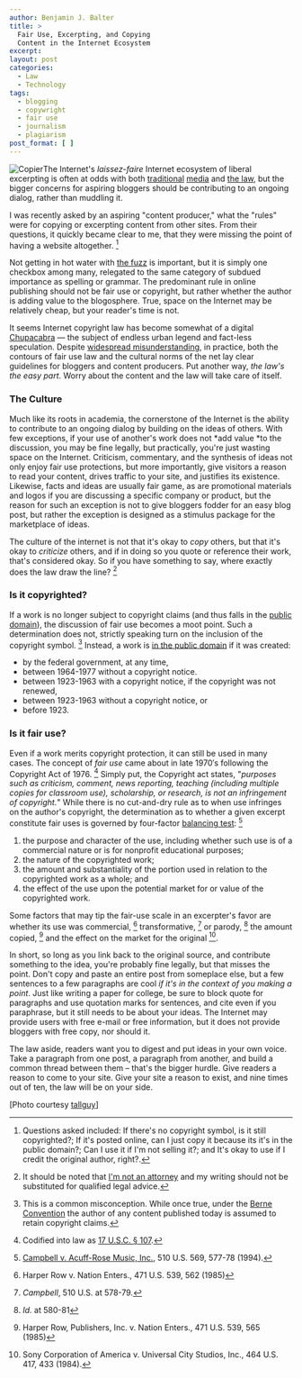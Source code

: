 ```yaml
---
author: Benjamin J. Balter
title: >
  Fair Use, Excerpting, and Copying
  Content in the Internet Ecosystem
excerpt:
layout: post
categories:
  - Law
  - Technology
tags:
  - blogging
  - copywright
  - fair use
  - journalism
  - plagiarism
post_format: [ ]
---
```

![][1]The Internet's *laissez-faire* Internet ecosystem of liberal excerpting is often at odds with both [traditional][2] [media][3] and [the law][4], but the bigger concerns for aspiring bloggers should be contributing to an ongoing dialog, rather than muddling it.

I was recently asked by an aspiring "content producer," what the "rules" were for copying or excerpting content from other sites. From their questions, it quickly became clear to me, that they were missing the point of having a website altogether. [^1]

Not getting in hot water with [the fuzz][6] is important, but it is simply one checkbox among many, relegated to the same category of subdued importance as spelling or grammar. The predominant rule in online publishing should not be fair use or copyright, but rather whether the author is adding value to the blogosphere. True, space on the Internet may be relatively cheap, but your reader's time is not.

It seems Internet copyright law has become somewhat of a digital [Chupacabra][7] — the subject of endless urban legend and fact-less speculation. Despite [widespread misunderstanding][8], in practice, both the contours of fair use law and the cultural norms of the net lay clear guidelines for bloggers and content producers. Put another way, *the law's the easy part*. Worry about the content and the law will take care of itself.

### The Culture

Much like its roots in academia, the cornerstone of the Internet is the ability to contribute to an ongoing dialog by building on the ideas of others. With few exceptions, if your use of another's work does not *add value *to the discussion, you may be fine legally, but practically, you're just wasting space on the Internet. Criticism, commentary, and the synthesis of ideas not only enjoy fair use protections, but more importantly, give visitors a reason to read your content, drives traffic to your site, and justifies its existence. Likewise, facts and ideas are usually fair game, as are promotional materials and logos if you are discussing a specific company or product, but the reason for such an exception is not to give bloggers fodder for an easy blog post, but rather the exception is designed as a stimulus package for the marketplace of ideas.

The culture of the internet is not that it's okay to *copy* others, but that it's okay to *criticize* others, and if in doing so you quote or reference their work, that's considered okay. So if you have something to say, where exactly does the law draw the line? [^2]

### Is it copyrighted?

If a work is no longer subject to copyright claims (and thus falls in the [public domain][10]), the discussion of fair use becomes a moot point. Such a determination does not, strictly speaking turn on the inclusion of the copyright symbol. [^3] Instead, a work is [in the public domain][12] if it was created:

*   by the federal government, at any time,
*   between 1964-1977 without a copyright notice.
*   between 1923-1963 with a copyright notice, if the copyright was not renewed,
*   between 1923-1963 without a copyright notice, or
*   before 1923.

### Is it fair use?

Even if a work merits copyright protection, it can still be used in many cases. The concept of *fair use* came about in late 1970′s following the Copyright Act of 1976. [^4] Simply put, the Copyright act states, "*purposes such as criticism, comment, news reporting, teaching (including multiple copies for classroom use), scholarship, or research, is not an infringement of copyright.*" While there is no cut-and-dry rule as to when use infringes on the author's copyright, the determination as to whether a given excerpt constitute fair uses is governed by four-factor [balancing test][14]: [^5]

1.  the purpose and character of the use, including whether such use is of a commercial nature or is for nonprofit educational purposes;
2.  the nature of the copyrighted work;
3.  the amount and substantiality of the portion used in relation to the copyrighted work as a whole; and
4.  the effect of the use upon the potential market for or value of the copyrighted work.

Some factors that may tip the fair-use scale in an excerpter's favor are whether its use was commercial, [^6] transformative, [^7] or parody, [^8] the amount copied, [^9] and the effect on the market for the original [^10].

In short, so long as you link back to the original source, and contribute something to the idea, you're probably fine legally, but that misses the point. Don't copy and paste an entire post from someplace else, but a few sentences to a few paragraphs are cool *if it's in the context of you making a point*. Just like writing a paper for college, be sure to block quote for paragraphs and use quotation marks for sentences, and cite even if you paraphrase, but it still needs to be about your ideas. The Internet may provide users with free e-mail or free information, but it does not provide bloggers with free copy, nor should it.

The law aside, readers want you to digest and put ideas in your own voice. Take a paragraph from one post, a paragraph from another, and build a common thread between them – that's the bigger hurdle. Give readers a reason to come to your site. Give your site a reason to exist, and nine times out of ten, the law will be on your side.

\[Photo courtesy [tallguy][21]\]

[^1]:  Questions asked included: If there's no copyright symbol, is it still copyrighted?; If it's posted online, can I just copy it because its it's in the public domain?; Can I use it if I'm not selling it?; and It's okay to use if I credit the original author, right?. 
[^2]: It should be noted that [I'm not an attorney][23] and my writing should not be substituted for qualified legal advice. 
[^3]: This is a common misconception. While once true, under the [Berne Convention][25] the author of any content published today is assumed to retain copyright claims. 
[^4]: Codified into law as [17 U.S.C. § 107][27].
[^5]: [Campbell v. Acuff-Rose Music, Inc.][29], 510 U.S. 569, 577-78 (1994).
[^6]: Harper Row v. Nation Enters., 471 U.S. 539, 562 (1985)
[^7]: *Campbell*, 510 U.S. at 578-79. 
[^8]: *Id.* at 580-81 
[^9]: Harper Row, Publishers, Inc. v. Nation Enters., 471 U.S. 539, 565 (1985) 
[^10]: Sony Corporation of America v. Universal City Studios, Inc., 464 U.S. 417, 433 (1984). 

 [1]: http://ben.balter.com/wp-content/uploads/2011/04/2146845610_ebd95e5f4e_b-300x200.jpg "Copier"
 [2]: http://www.washingtonpost.com/wp-dyn/content/article/2009/07/31/AR2009073102476.html
 [3]: http://www.niemanlab.org/2009/08/gawker-and-the-washington-post-a-case-study-in-fair-use/
 [4]: http://ilt.eff.org/index.php/Copyright:_Fair_Use
 [5]: #note-2020-1 "Questions asked included: If there's no copyright symbol, is it still copyrighted?; If it's posted online, can I just copy it because its it's in the public domain?; Can I use it if I'm not selling it?; and It's okay to use if I credit the original author, right?."
 [6]: http://www.hulu.com/watch/13576/hot-fuzz-chase
 [7]: http://redvsblue.com/archive/episode.php?id=89
 [8]: http://www.llrx.com/features/bloggersbeware.htm
 [9]: #note-2020-2 "It should be noted that I'm not an attorney and my writing should not be substituted for qualified legal advice."
 [10]: http://www.law.duke.edu/cspd/comics/zoomcomic.html
 [11]: #note-2020-3 "This is a common misconception. While once true, under the Berne Convention the author of any content published today is assumed to retain copyright claims."
 [12]: http://www.unc.edu/~unclng/public-d.htm
 [13]: #note-2020-4 "Codified into law as 17 U.S.C. § 107."
 [14]: http://en.wikipedia.org/wiki/Balancing_test
 [15]: #note-2020-5 "Campbell v. Acuff-Rose Music, Inc., 510 U.S. 569, 577-78 (1994)."
 [16]: #note-2020-6 "Harper Row v. Nation Enters., 471 U.S. 539, 562 (1985)"
 [17]: #note-2020-7 "Campbell, 510 U.S. at 578-79."
 [18]: #note-2020-8 "Id. at 580-81"
 [19]: #note-2020-9 "Harper Row, Publishers, Inc. v. Nation Enters., 471 U.S. 539, 565 (1985)"
 [20]: #note-2020-10 "Sony Corporation of America v. Universal City Studios, Inc., 464 U.S. 417, 433 (1984)."
 [21]: http://www.flickr.com/photos/talllguy/2146845610/
 [23]: http://ben.balter.com/fine-print/
 [25]: http://en.wikipedia.org/wiki/Berne_Convention_for_the_Protection_of_Literary_and_Artistic_Works
 [27]: http://www.law.cornell.edu/uscode/17/107.html
 [29]: http://caselaw.lp.findlaw.com/scripts/getcase.pl?court=usvol=510`invol=569